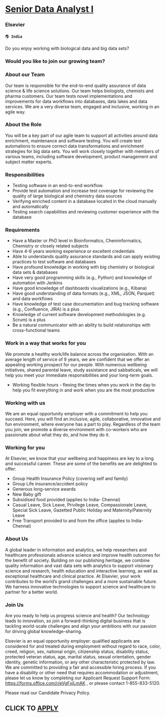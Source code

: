 # [Senior Data Analyst I](https://www.remotewlb.com/apply/senior-data-analyst-i-57671)  
### Elsevier  
#### `🌎 India`  

Do you enjoy working with biological data and big data sets?

### Would you like to join our growing team?

### About our Team

Our team is responsible for the end-to-end quality assurance of data science & life science solutions. Our team helps biologists, chemists and pharma customers. Our team tests novel implementations and improvements for data workflows into databases, data lakes and data services. We are a very diverse team, engaged and inclusive, working in an agile way.

### About the Role

You will be a key part of our agile team to support all activities around data enrichment, maintenance and software testing. You will create test automations to ensure correct data transformations and enrichment strategies for big data sets. You will work closely together with members of various teams, including software development, product management and subject matter experts.

### Responsibilities

  * Testing software in an end-to-end workflow.
  * Provide test automation and increase test coverage for reviewing the quality of large biological and chemistry data sources 
  * Verifying enriched content in a database located in the cloud manually and automatically
  * Testing search capabilities and reviewing customer experience with the database

### Requirements

  * Have a Master or PhD level in Bioinformatics, Cheminformatics, Chemistry or closely related subjects
  * Have 4-6 years working experience or excellent credentials 
  * Able to understands quality assurance standards and can apply existing practices to test software and databases 
  * Have profound knowledge in working with big chemistry or biological data sets & databases
  * Have very good programming skills (e.g., Python) and knowledge of automation with Jenkins
  * Have good knowledge of dashboards visualizations (e.g., Kibana) 
  * Have good understanding of data formats (e.g., XML, JSON, Parquet) and data workflows
  * Have knowledge of test case documentation and bug tracking software (e.g., Confluence, JIRA) is a plus
  * Knowledge of current software development methodologies (e.g. Scrum) is a plus
  * Be a natural communicator with an ability to build relationships with cross-functional teams 

### Work in a way that works for you

We promote a healthy work/life balance across the organisation. With an average length of service of 9 years, we are confident that we offer an appealing working prospect for our people. With numerous wellbeing initiatives, shared parental leave, study assistance and sabbaticals, we will help you meet your immediate responsibilities and your long-term goals.

  * Working flexible hours - flexing the times when you work in the day to help you fit everything in and work when you are the most productive

### Working with us

We are an equal opportunity employer with a commitment to help you succeed. Here, you will find an inclusive, agile, collaborative, innovative and fun environment, where everyone has a part to play. Regardless of the team you join, we promote a diverse environment with co-workers who are passionate about what they do, and how they do it.

### Working for you

At Elsevier, we know that your wellbeing and happiness are key to a long and successful career. These are some of the benefits we are delighted to offer:

  * Group Health Insurance Policy (covering self and family)
  * Group Life insurance/accident policy
  * Generous long-service awards
  * New Baby gift
  * Subsidised food provided (applies to India- Chennai)
  * Casual Leave, Sick Leave, Privilege Leave, Compassionate Leave, Special Sick Leave, Gazetted Public Holiday and Maternity/Paternity Leave
  * Free Transport provided to and from the office (applies to India-Chennai)

### About Us

A global leader in information and analytics, we help researchers and healthcare professionals advance science and improve health outcomes for the benefit of society. Building on our publishing heritage, we combine quality information and vast data sets with analytics to support visionary science and research, health education and interactive learning, as well as exceptional healthcare and clinical practice. At Elsevier, your work contributes to the world’s grand challenges and a more sustainable future. We harness innovative technologies to support science and healthcare to partner for a better world.

### Join Us

Are you ready to help us progress science and health? Our technology leads to innovation, so join a forward-thinking digital business that is tackling world-scale challenges and align your ambitions with our passion for driving global knowledge-sharing.

Elsevier is an equal opportunity employer: qualified applicants are considered for and treated during employment without regard to race, color, creed, religion, sex, national origin, citizenship status, disability status, protected veteran status, age, marital status, sexual orientation, gender identity, genetic information, or any other characteristic protected by law. We are committed to providing a fair and accessible hiring process. If you have a disability or other need that requires accommodation or adjustment, please let us know by completing our Applicant Request Support Form: https://forms.office.com/r/eVgFxjLmAK , or please contact 1-855-833-5120.

Please read our Candidate Privacy Policy.

  
## CLICK TO [APPLY](https://www.remotewlb.com/apply/senior-data-analyst-i-57671)

